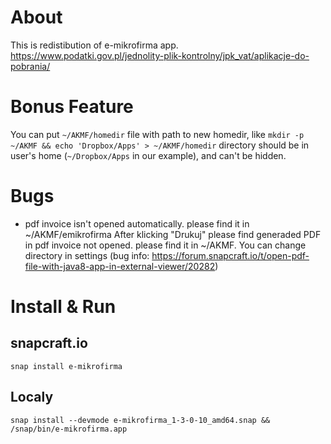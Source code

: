 # About
This is redistibution of e-mikrofirma app. https://www.podatki.gov.pl/jednolity-plik-kontrolny/jpk_vat/aplikacje-do-pobrania/

# Bonus Feature
You can put ```~/AKMF/homedir``` file with path to new homedir, like ```mkdir -p ~/AKMF && echo 'Dropbox/Apps' > ~/AKMF/homedir```
directory should be in user's home (```~/Dropbox/Apps``` in our example), and can't be hidden.

# Bugs
- pdf invoice isn't opened automatically. please find it in ~/AKMF/emikrofirma
After klicking  "Drukuj" please find generaded PDF in pdf invoice not opened. please find it in ~/AKMF. You can change directory in settings (bug info: https://forum.snapcraft.io/t/open-pdf-file-with-java8-app-in-external-viewer/20282)

# Install & Run 
## snapcraft.io
```snap install e-mikrofirma```
## Localy
```snap install --devmode e-mikrofirma_1-3-0-10_amd64.snap && /snap/bin/e-mikrofirma.app```


